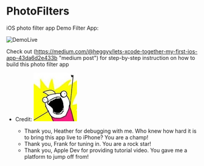 # PhotoFilters
iOS photo filter app
Demo Filter App: 

![DemoLive](Asset/filterApp.gif "Filter App Screenshot")

Check out (https://medium.com/@heggyy/lets-xcode-together-my-first-ios-app-43da6d2e433b "medium post") for step-by-step instruction on how to build this photo filter app

- Credit: ![awesome](Asset/all_the_things.jpg "Logo awesome")

  * Thank you, Heather for debugging with me.  Who knew how hard it is to bring this app live to iPhone?  You are a champ!
  * Thank you, Frank for tuning in.  You are a rock star!
  * Thank you, Apple Dev for providing tutorial video.  You gave me a platform to jump off from! 

